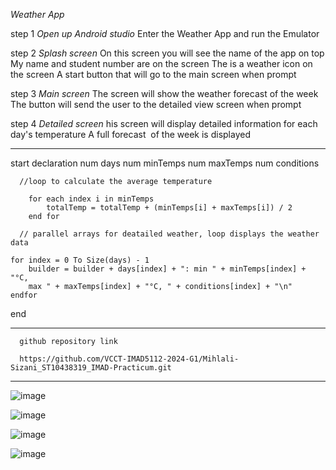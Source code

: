 *Weather App*

step 1
*Open up Android studio*
Enter the Weather App and run the Emulator​

step 2
*Splash screen​*
On this screen you will see the name of the  app on top​
My name and student number are on the screen​
The is a weather icon on the screen​
A start button that will go to the main screen when prompt​

​step 3
*Main screen​*
The screen will show the weather forecast of the week​
The button will send the user to the detailed view screen when prompt​

step 4
*Detailed screen​*
his screen will display detailed information for each day's temperature​
A full forecast ​
of the week is displayed
​
****************************************************************************************************************************************************************

start
   declaration
      num days
      num minTemps
      num maxTemps
      num conditions

      //loop to calculate the average temperature

        for each index i in minTemps
            totalTemp = totalTemp + (minTemps[i] + maxTemps[i]) / 2
        end for
     
      // parallel arrays for deatailed weather, loop displays the weather data

    for index = 0 To Size(days) - 1
        builder = builder + days[index] + ": min " + minTemps[index] + "°C, 
        max " + maxTemps[index] + "°C, " + conditions[index] + "\n"
    endfor
end
**********************************************************************************************************************************************

      github repository link
      
      https://github.com/VCCT-IMAD5112-2024-G1/Mihlali-Sizani_ST10438319_IMAD-Practicum.git
*************************************************************************************************************************************************



![image](https://github.com/VCCT-IMAD5112-2024-G1/Mihlali-Sizani_ST10438319_IMAD-Practicum/assets/166116932/5d54712e-3ff8-4b4f-82d6-74a739c42a38)




![image](https://github.com/VCCT-IMAD5112-2024-G1/Mihlali-Sizani_ST10438319_IMAD-Practicum/assets/166116932/10c3fa34-02bf-436a-8958-96fdc6d712a7)



![image](https://github.com/VCCT-IMAD5112-2024-G1/Mihlali-Sizani_ST10438319_IMAD-Practicum/assets/166116932/1cc84959-289b-4fff-a6e0-c25b48e6f167)



![image](https://github.com/VCCT-IMAD5112-2024-G1/Mihlali-Sizani_ST10438319_IMAD-Practicum/assets/166116932/a46162c9-4c4a-4e46-9e97-70737c2ba545)

